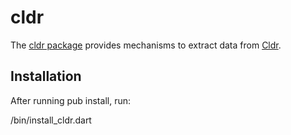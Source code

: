 cldr
====

The [cldr package][pkg] provides mechanisms to extract data from [Cldr].

## Installation

After running pub install, run:

<cldr package>/bin/install_cldr.dart

[pkg]: http://pub.dartlang.org/packages/cldr
[cldr]: http://cldr.unicode.org
